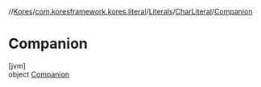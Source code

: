 //[Kores](../../../../../index.md)/[com.koresframework.kores.literal](../../../index.md)/[Literals](../../index.md)/[CharLiteral](../index.md)/[Companion](index.md)

# Companion

[jvm]\
object [Companion](index.md)
